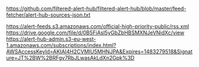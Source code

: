 

https://github.com/filtered-alert-hub/filtered-alert-hub/blob/master/feed-fetcher/alert-hub-sources-json.txt

https://alert-feeds.s3.amazonaws.com/official-high-priority-public/rss.xml
https://drive.google.com/file/d/0B5FiAsl5yGbZbHBSMXNJeVNidXc/view
https://alert-hub-admin.s3-eu-west-1.amazonaws.com/subscriptions/index.html?AWSAccessKeyId=AKIAI4H2CVMIU5MHNJPA&Expires=1483279518&Signature=JT%2BW%2BRFgv7RbJLwasAkLdXn2Gpk%3D


